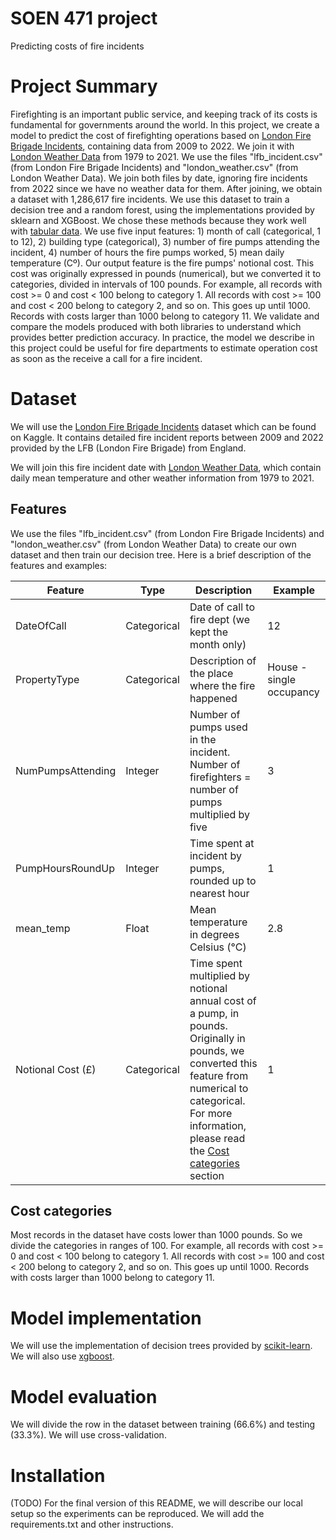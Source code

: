 # SOEN 471 project
Predicting costs of fire incidents

# Project Summary
Firefighting is an important public service, and keeping track of its costs is fundamental for governments around the world. In this project, we create a model to predict the cost of firefighting operations based on [London Fire Brigade Incidents](https://www.kaggle.com/datasets/jonbown/london-fire-brigade-incidents), containing data from 2009 to 2022. We join it with [London Weather Data](https://www.kaggle.com/datasets/emmanuelfwerr/london-weather-data) from 1979 to 2021. We use the files "lfb_incident.csv" (from London Fire Brigade Incidents) and "london_weather.csv" (from London Weather Data). We join both files by date, ignoring fire incidents from 2022 since we have no weather data for them. After joining, we obtain a dataset with 1,286,617 fire incidents. We use this dataset to train a decision tree and a random forest, using the implementations provided by sklearn and XGBoost. We chose these methods because they work well with [tabular data](https://ieeexplore.ieee.org/abstract/document/9393908). We use five input features: 1) month of call (categorical, 1 to 12), 2) building type (categorical), 3) number of fire pumps attending the incident, 4) number of hours the fire pumps worked, 5) mean daily temperature (Cº). Our output feature is the fire pumps' notional cost. This cost was originally expressed in pounds (numerical), but we converted it to categories, divided in intervals of 100 pounds. For example, all records with cost >= 0 and cost < 100 belong to category 1. All records with cost >= 100 and cost < 200 belong to category 2, and so on. This goes up until 1000. Records with costs larger than 1000 belong to category 11. We validate and compare the models produced with both libraries to understand which provides better prediction accuracy. In practice, the model we describe in this project could be useful for fire departments to estimate operation cost as soon as the receive a call for a fire incident.

# Dataset
We will use the [London Fire Brigade Incidents](https://www.kaggle.com/datasets/jonbown/london-fire-brigade-incidents) dataset which can be found on Kaggle. It contains detailed fire incident reports between 2009 and 2022 provided by the LFB (London Fire Brigade) from England. 

We will join this fire incident date with [London Weather Data](https://www.kaggle.com/datasets/emmanuelfwerr/london-weather-data), which contain daily mean temperature and other weather information from 1979 to 2021.

## Features
We use the files "lfb_incident.csv" (from London Fire Brigade Incidents) and "london_weather.csv" (from London Weather Data) to create our own dataset and then train our decision tree. Here is a brief description of the features and examples:

| **Feature**       | **Type**    | **Description**                                                    | **Example**              |
|-------------------|-------------|--------------------------------------------------------------------|--------------------------|
| DateOfCall        | Categorical | Date of call to fire dept (we kept the month only)                 | 12                       |
| PropertyType      | Categorical | Description of the place where the fire happened                   | House - single occupancy |
| NumPumpsAttending | Integer     | Number of pumps used in the incident. Number of firefighters = number of pumps multiplied by five                  | 3                        |
| PumpHoursRoundUp  | Integer     | Time spent at incident by pumps, rounded up to nearest hour        | 1                        |
| mean_temp  | Float     |  Mean temperature in degrees Celsius (°C)        | 2.8                        |
| Notional Cost (£) | Categorical     | Time spent multiplied by notional annual cost of a pump, in pounds. Originally in pounds, we converted this feature from numerical to categorical. For more information, please read the [Cost categories](#cost-cat) section | 1                      |

## <a name="cost-cat"></a> Cost categories
Most records in the dataset have costs lower than 1000 pounds. So we divide the categories in ranges of 100. For example, all records with cost >= 0 and cost < 100 belong to category 1. All records with cost >= 100 and cost < 200 belong to category 2, and so on. This goes up until 1000. Records with costs larger than 1000 belong to category 11.

# Model implementation
We will use the implementation of decision trees provided by [scikit-learn](https://scikit-learn.org/stable/modules/generated/sklearn.tree.DecisionTreeClassifier.html#sklearn.tree.DecisionTreeClassifier). We will also use [xgboost](https://xgboost.readthedocs.io/).

# Model evaluation
We will divide the row in the dataset between training (66.6%) and testing (33.3%). We will use cross-validation.

# Installation
(TODO) For the final version of this README, we will describe our local setup so the experiments can be reproduced. We will add the requirements.txt and other instructions.